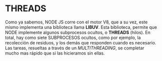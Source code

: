 # THREADS

Como ya sabemos, NODE JS corre con el motor V8, que a su vez, este mismo implementa una biblioteca llama **LIBUV**. Esta biblioteca, permite que NODE implemente algunos subprocesos ocultos, o **THREADS** (hilos).
En total, hay como siete SUBPROCESOS ocultos, como por ejemplo, la recolección de residuos, y los demás que responden cuando es necesario.
Las tareas, resueltas a través de un *MULTITHREADING*, se completar mucho mas rápido que si las hicieramos sin ellas.